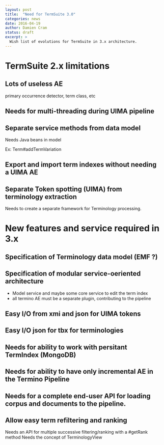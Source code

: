 ```yaml
---
layout: post
title:  "Need for TermSuite 3.0"
categories: news
date: 2016-04-19
author: Damien Cram
status: draft
excerpt: >
  Wish list of evolutions for TermSuite in 3.x architecture.
---
```


# TermSuite 2.x limitations

## Lots of useless AE

primary occurrence detector, term class, etc

## Needs for multi-threading during UIMA pipeline

## Separate service methods from data model

Needs Java beans in model

Ex: Term#addTermVariation

## Export and import term indexes without needing a UIMA AE

## Separate Token spotting (UIMA) from terminology extraction

Needs to create a separate framework for Terminology processing.

# New features and service required in 3.x

## Specification of Terminology data model (EMF ?)

## Specification of modular service-oeriented architecture

* Model service and maybe some core service to edit the term index
* all termino AE must be a separate plugin, contributing to the pipeline

## Easy I/O from xmi and json for UIMA tokens

## Easy I/O json for tbx for terminologies

## Needs for ability to work with persitant TermIndex (MongoDB)

## Needs for ability to have only incremental AE in the Termino Pipeline

## Needs for a complete end-user API for loading corpus and documents to the pipeline.

## Allow easy term refiltering and ranking

Needs an API for multiple successive filtering/ranking with a #getRank method
Needs the concept of TerminologyView
  
